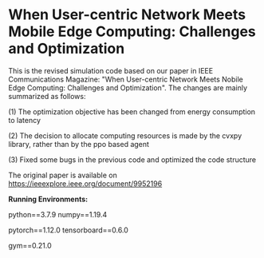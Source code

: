 # When User-centric Network Meets Mobile Edge Computing: Challenges and Optimization
This is the revised simulation code based on our paper in IEEE Communications Magazine: "When User-centric Network Meets Nobile Edge Computing: Challenges and Optimization".
The changes are mainly summarized as follows:


(1) The optimization objective has been changed from energy consumption to latency


(2) The decision to allocate computing resources is made by the cvxpy library, rather than by the ppo based agent


(3) Fixed some bugs in the previous code and optimized the code structure

The original paper is available on https://ieeexplore.ieee.org/document/9952196


**Running Environments:**


python==3.7.9   numpy==1.19.4


pytorch==1.12.0   tensorboard==0.6.0


gym==0.21.0


